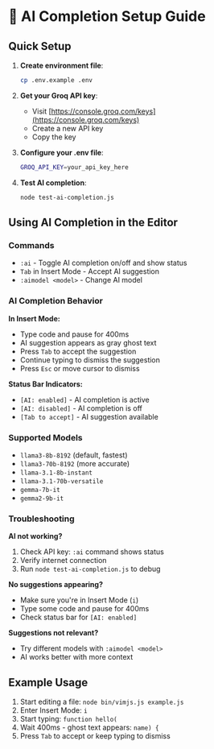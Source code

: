 # 🚀 AI Completion Setup Guide

## Quick Setup

1. **Create environment file**:
   ```bash
   cp .env.example .env
   ```

2. **Get your Groq API key**:
   - Visit [https://console.groq.com/keys](https://console.groq.com/keys)
   - Create a new API key
   - Copy the key

3. **Configure your .env file**:
   ```bash
   GROQ_API_KEY=your_api_key_here
   ```

4. **Test AI completion**:
   ```bash
   node test-ai-completion.js
   ```

## Using AI Completion in the Editor

### Commands
- `:ai` - Toggle AI completion on/off and show status
- `Tab` in Insert Mode - Accept AI suggestion
- `:aimodel <model>` - Change AI model

### AI Completion Behavior

**In Insert Mode:**
- Type code and pause for 400ms
- AI suggestion appears as gray ghost text
- Press `Tab` to accept the suggestion
- Continue typing to dismiss the suggestion
- Press `Esc` or move cursor to dismiss

**Status Bar Indicators:**
- `[AI: enabled]` - AI completion is active
- `[AI: disabled]` - AI completion is off
- `[Tab to accept]` - AI suggestion available

### Supported Models
- `llama3-8b-8192` (default, fastest)
- `llama3-70b-8192` (more accurate)
- `llama-3.1-8b-instant`
- `llama-3.1-70b-versatile`
- `gemma-7b-it`
- `gemma2-9b-it`

### Troubleshooting

**AI not working?**
1. Check API key: `:ai` command shows status
2. Verify internet connection
3. Run `node test-ai-completion.js` to debug

**No suggestions appearing?**
- Make sure you're in Insert Mode (`i`)
- Type some code and pause for 400ms
- Check status bar for `[AI: enabled]`

**Suggestions not relevant?**
- Try different models with `:aimodel <model>`
- AI works better with more context

## Example Usage

1. Start editing a file: `node bin/vimjs.js example.js`
2. Enter Insert Mode: `i`
3. Start typing: `function hello(`
4. Wait 400ms - ghost text appears: `name) {`
5. Press `Tab` to accept or keep typing to dismiss
